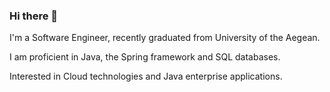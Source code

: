 ### Hi there 👋
I'm a Software Engineer, recently graduated from University of the Aegean.

I am proficient in Java, the Spring framework and SQL databases.

Interested in Cloud technologies and Java enterprise applications.
<!--
**ttomtsis/ttomtsis** is a ✨ _special_ ✨ repository because its `README.md` (this file) appears on your GitHub profile.

Here are some ideas to get you started:

- 🔭 I’m currently working on ...
- 🌱 I’m currently learning ...
- 👯 I’m looking to collaborate on ...
- 🤔 I’m looking for help with ...
- 💬 Ask me about ...
- 📫 How to reach me: ...
- 😄 Pronouns: ...
- ⚡ Fun fact: ...
-->
